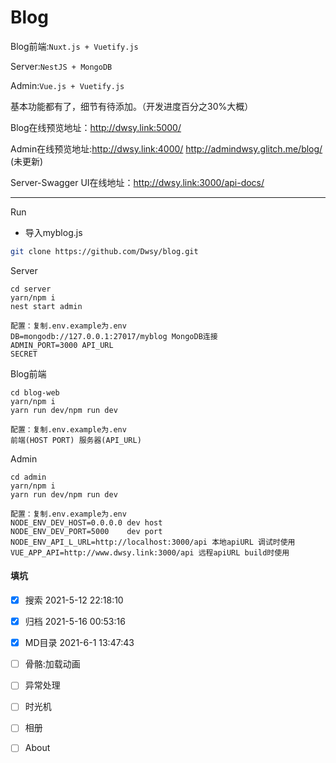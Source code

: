 # Blog	


Blog前端:`Nuxt.js + Vuetify.js`

Server:`NestJS + MongoDB`

Admin:`Vue.js + Vuetify.js`

 基本功能都有了，细节有待添加。（开发进度百分之30%大概）

Blog在线预览地址：http://dwsy.link:5000/

Admin在线预览地址:http://dwsy.link:4000/    http://admindwsy.glitch.me/blog/ (未更新)

Server-Swagger UI在线地址：http://dwsy.link:3000/api-docs/

---
Run

* 导入myblog.js


```bash
git clone https://github.com/Dwsy/blog.git
```

Server
```shell
cd server
yarn/npm i
nest start admin
```
```
配置：复制.env.example为.env
DB=mongodb://127.0.0.1:27017/myblog MongoDB连接
ADMIN_PORT=3000 API_URL
SECRET
```
Blog前端
```shell
cd blog-web
yarn/npm i
yarn run dev/npm run dev
```
```
配置：复制.env.example为.env
前端(HOST PORT) 服务器(API_URL)
```
Admin
```shell
cd admin
yarn/npm i
yarn run dev/npm run dev
```
```
配置：复制.env.example为.env
NODE_ENV_DEV_HOST=0.0.0.0 dev host
NODE_ENV_DEV_PORT=5000    dev port
NODE_ENV_API_L_URL=http://localhost:3000/api 本地apiURL 调试时使用
VUE_APP_API=http://www.dwsy.link:3000/api 远程apiURL build时使用

```
#### 填坑
- [x] 搜索 2021-5-12 22:18:10
- [x] 归档 2021-5-16 00:53:16
- [x] MD目录 2021-6-1 13:47:43
- [ ] 骨骼:加载动画
- [ ] 异常处理
- [ ] 时光机
- [ ] 相册
- [ ] About

